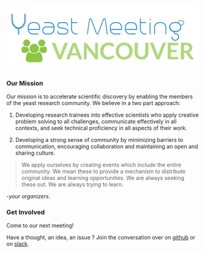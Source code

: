 ![yeast-meeting-logo](_assets/yeast-meeting-vancouver_full.png)


### Our Mission

Our mission is to accelerate scientific discovery by enabling the members of the yeast research community. We believe in a two part approach:

1. Developing research trainees into effective scientists who apply creative problem solving to all challenges, communicate effectively in all contexts, and seek technical proficiency in all aspects of their work.
  
2.	Developing a strong sense of community by minimizing barriers to communication, encouraging collaboration and maintaining an open and sharing culture.

> We apply ourselves by creating events which include the entire community. We mean these to provide a mechanism to distribute original ideas and learning opportunities. We are always seeking these out. We are always trying to learn.

_-your organizers._

### Get Involved

Come to our next meeting!

Have a thought, an idea, an issue ? Join the conversation over on [github](https://github.com/yeastmeeting-vancouver/converse) or on [slack]().


